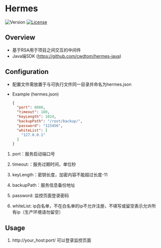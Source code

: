 # Hermes


![Version](https://img.shields.io/badge/version-2.1.0-green.svg)
[![License](https://img.shields.io/badge/license-MIT-blue.svg)](http://opensource.org/licenses/MIT)

## Overview

- 基于RSA用于项目之间交互的中间件
- Java端SDK (https://github.com/cwdtom/hermes-java)

## Configuration

- 配置文件需放置于与可执行文件同一目录并命名为hermes.json

- Example (hermes.json)
    ```json
    {
      "port": 8080,
      "timeout": 180,
      "keyLength": 1024,
      "backupPath": "/root/backup/",
      "password": "123456",
      "whiteList": [
        "127.0.0.1"
      ]
    }
    ```

1. port：服务启动端口号

1. timeout:：服务过期时间，单位秒

1. keyLength：密钥长度，加密内容不能超过长度-11

1. backupPath：服务信息备份地址

1. password: 监控页面登录密码

1. whiteList: ip白名单，不在白名单的ip不允许注册，不填写或留空表示允许所有ip（生产环境请勿留空）

## Usage

1. http://your_host:port/ 可以登录监控页面
